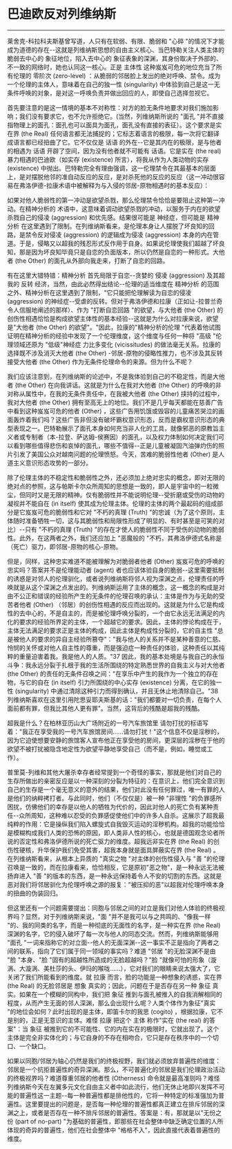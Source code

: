 # 巴迪欧反对列维纳斯

------

莱舍克-科拉科夫斯基曾写道，人只有在软弱、有限、脆弱和 "心碎 "的情况下才能成为道德的存在--这就是列维纳斯思想的自由主义核心、当巴特勒关注人类主体的脆弱去中心的 象征地位，陷入去中心的 象征表象的深渊，其身份取决于外部的、不一致的网络时，她也认同这一核心。正是 主体性 这种岌岌可危的地位充当了所有伦理的 零阶次 (zero-level) ：从脆弱的邻居脸上发出的绝对呼唤、禁令。成为一个伦理的主体人，意味着在自己的独一性 (singularity) 中体验到自己是这一无条件呼唤的对象，是对这一呼唤负责并做出回应的人，即使自己选择忽视它。

首先要注意的是这一情境的基本不对称性：对方的脸无条件地要求对我们施加影响；我们没有要求它，也不允许拒绝它。(当然，列维纳斯所说的 "面孔 "并不直接指物理上的面孔：面孔也可以面具为面孔，面孔没有直接的表征）。这个要求是实在界 (the Real) 任何语言都无法捕捉的；它标志着语言的极限，每一次将它翻译成语言都已经扭曲了它。它不仅仅是 话语 的外在--它是其内在的极限，是与他者的相遇为 话语 开辟了空间，因为没有他者就不可能有 话语。它是实在 (the real) 暴力相遇的巴迪欧（如实存 (existence) 所言），将我从作为人类动物的实存 (existence) 中抛出。巴特勒完全有理由强调，这一伦理禁令在其最基本的层面上，是对摆脱他邻的准自动反应的反应，是对杀死他的反应的反应（这一冲动很容易在弗洛伊德-拉康术语中被解释为与入侵的邻居-原物相遇时的基本反应）：

如果对他人脆弱性的第一冲动是欲望杀戮，那么伦理禁令恰恰是要阻止这种第一冲动。在精神分析的 术语中，这意味着调动欲望杀戮的冲动，以服务于内在的欲望杀戮自己的侵凌 (aggression) 和优先感。结果很可能是 神经症，但可能是 精神分析 在这里遇到了限制。在列维纳斯看来，是伦理本身让人摆脱了坏良知的回路，是禁令反对侵凌 (aggression) 的逻辑成为侵凌 (aggression) 本身的内在管道。于是，侵略又以超我的残忍形式反作用于自身。如果说伦理使我们超越了坏良知，那是因为坏良知毕竟只是自恋的负面版本，所以仍然是自恋的一种形式。大他者 (the Other) 的面孔从外部向我走来，打断了自恋的回路。

有在这里大错特错：精神分析 首先局限于自恋--贪婪的 侵凌 (aggression) 及其超我的 反转 经济，当然，由此必然得出结论--伦理的适当维度在 精神分析 的范围之外、精神分析在这里遇到了限制，"它只能把伦理解读为自恋的侵凌 (aggression) 的神经症--受虐的反转。但对于弗洛伊德和拉康（正如让-拉普兰奇令人信服地阐述的那样）、作为 "打断自恋回路 "的欲望，与大他者 (the Other) 的创伤性相遇恰恰是构成欲望主体性的基本经验--这就是为什么对拉康来说，欲望是"大他者 (the Other) 的欲望"。"因此，拉康的"精神分析的伦理 "代表着他试图证明在精神分析的经验中发现了一个伦理维度，这个维度与任何一种将 "高级 "伦理领域还原为 "低级"神经症 力比多变化 (vicissitudes) 的做法毫无关系。拉康的选择既不涉及消灭大他者 (the Other) -邻居-原物的侵略性推力，也不涉及其反转接受大他者 (the Other) 作为无条件伦理命令的来源。但为什么不呢？

我们应该注意到，在列维纳斯的论述中，不是我体验到自己的不稳定性，而是大他者 (the Other) 在向我讲话。这就是为什么在我对大他者 (the Other) 的呼唤的非对称从属性中，在我的无条件责任中，在我被大他者 (the Other) 挟持的过程中，我对大他者 (the Other) 拥有至高无上的地位。我们不是几乎每天都能在慈善广告中看到这种岌岌可危的他者 (Other) ，这些广告用饥饿或毁容的儿童痛苦哭泣的画面轰炸着我们吗？这些广告非但没有破坏霸权意识形态，反而是霸权意识形态的典型表现之一。巴特勒展示了面孔本身如何充当非人化的工具，就像邪恶的原教旨主义者或专制者（本-拉登、萨达姆-侯赛因）的面孔，以及权力体制如何决定我们可以看到哪些值得悲伤和哀悼的面孔，哪些不值得--正是儿童被凝固汽油弹灼伤的照片引发了美国公众对越南问题的伦理愤怒。今天，苦难的脆弱性他者 (Other) 是人道主义意识形态攻势的一部分。

除了伦理主体的不稳定性和脆弱性之外，还必须加上绝对忠实的概念，即对无限的绝对点的参照，这与帕斯卡尔众所周知的思想是一致的，即人是宇宙中的一粒微尘，但同时又是无限的精神。仅有脆弱性并不能说明伦理--受折磨或受伤的动物的凝视并不能自在 (in itself) 使其成为伦理主体。伦理的主体的两个最起码的组成部分是它岌岌可危的脆弱性和它对 "不朽的真理 (Truth) "的忠诚（为了这个原则，主体随时准备牺牲一切，这与其脆弱性和局限性形成了明显的、有时甚至是可笑的对比）--只有 "不朽的真理 (Truth) "的存在才使人的脆弱性不同于受伤的动物的脆弱性。此外，在这两者之外，我们还应加上 "恶魔般的 "不朽，其弗洛伊德式名称是（死亡）驱力，即邻居-原物的核心-原物。

但是，同样，这种忠实难道不能被理解为对脆弱者他者 (Other) 岌岌可危的呼唤的忠实吗？答案并不是伦理能动者 (agent) 者也应该体验自身的脆弱--这里需要抵制的诱惑是对邻人的伦理驯化，或者说列维纳斯将邻人视为深渊之点，伦理责任的呼唤就是从这个深渊之点发出的。列维纳斯运用了主体的概念，这一概念的构成是对由不公正和错误的经验所产生的无条件的伦理召唤的承认：主体是作为与无助的受苦者他者 (Other) （邻居）的创伤性相遇的反应而出现的。这就是为什么它是构成性的去中心的，不是自主的，而是被伦理呼唤分裂的，一个由它永远无法满足的内化的要求的经验所界定的主体，一个超越它的要求。因此，主体的悖论构成在于，主体无法满足的要求正是主体的构成，因此主体是构成性分裂的，它的自主性 "总是被他人的要求的异自主经验所篡夺"："我与他人的关系并不是某种善意的仁慈、怜悯的关怀或对他人自主性的尊重，而是强迫症一种责任的体验，这种责任以其纯粹的重量迫害着我。我是他人的人质。"37 因此，我的基本处境是与我自己的永恒斗争：我永远分裂于扎根于我的生活所围绕的特定熟悉世界的自我主义与对大他者 (the Other) 的责任的无条件召唤之间："在享乐中产生的我作为一个独立的存在物，与它的自在 (in itself) 引力所围绕的中心实存 (existence) 分离，在它的独一性 (singularity) 中通过清除这种引力而得到确认，并且无休止地清除自己。"38 列维纳斯喜欢在这里引用陀思妥耶夫斯基的话："我们都要对一切负责，在每个人面前都有罪，但我比其他人更有罪"。当然，这背后的残酷是超我的残酷。

超我是什么？在柏林亚历山大广场附近的一号汽车旅馆里 请勿打扰的标语写着："我正在享受我的一号汽车旅馆房间......请勿打扰！"这个信息不仅是淫秽的，因为它迫使想要安静的旅馆客人宣布他正在享受他的房间，更深层的淫秽在于他的欲望不被打扰被隐含地定性为欲望平静地享受自己（而不是，例如，睡觉或工作）。

普里莫-列维和其他大屠杀幸存者经常提到一个奇怪的事实，那就是他们对自己的生存所做出的亲密反应是以一种深刻的分裂为特征的：在意识上，他们完全意识到自己的生存是一个毫无意义的意外的结果，他们对此没有任何罪过，唯一有罪的人是他们的纳粹拷打者。与此同时，他们（不仅仅是）被一种 "非理性 "的负罪感所困扰，仿佛他们的幸存是以他人的牺牲为代价的，因此对他人的死亡负有某种责任--众所周知，这种难以忍受的负罪感促使他们中的许多人自杀。这展示了超我最纯粹的作用：它是操纵我们陷入螺旋式自我毁灭运动的淫秽机构。超我的功能恰恰是模糊构成我们人类的恐怖的原因，即人类非人性的核心，也就是德国观念论者所说的否定性和弗洛伊德所说的死亡驱力的维度。超我远非实在界 (the Real) 的创伤性硬核，升华保护我们免受其害，超我本身就是面具屏蔽实在界 (the Real) 。在列维纳斯看来，从根本上异质的 "真实之物 "对主体的创伤性侵入与 "善 "的伦理召唤是一致的，而在拉康看来，恰恰相反，它是原初"恶之物"，是一种永远无法被扬弃进入 "善 "的版本的东西，是一种永远保持着令人不安的切割的东西。这就是恶对我们将邻居驯化为伦理呼唤之源的报复："被压抑的恶"以超我对伦理呼唤本身的扭曲的伪装回归。

但这里还有一个问题需要提出：同胞与邻居之间的对立是我们对他人体验的终极视界吗？显然，对于列维纳斯来说，"面 "并不是我可以与之共鸣的、"像我一样 "的、我的同类的名字，而是一种彻底的无面性的名字，是一种实在界 (the Real) 深渊的名字，它的侵入破坏了每一次与他人的同态交流。然而，列维纳斯能够用 "面孔 "一词来指称它的对立面--他人的无面深渊--这一事实不正是指向了两者之间的联系，指向了它们属于同一领域的事实吗？难道 "邻居 "的无脸深渊不是由 "脸 "本身、"脸 "固有的超越性所造成的无脸超越吗？"脸 "就像可怕的形象（漩涡、大漩涡、美杜莎的头、伊玛的喉咙......），它对我们的眼睛来说太强大了，它关闭了我们所能看到的维度。就 拉康 而言，脸的功能是一种想象的诱惑，实在界 (the Real) 的无脸邻居是 想象 真实的；因此，问题在于是否存在另一种 象征 真实。如果在一个模糊的同构中，我们把 象征 推到与面孔被推入的自我消解相同的程度，从而产生无面的邻人深渊，那么会出现什么呢？人类个体作为象征"真实 "的地位会如何？此时出现的是主体，即笛卡尔的我思 (cogito) ，根据拉康，它不是别的，正是无意识的主体。难怪 拉康 把这个 主体 称作"实在 (the real) 的答案"：当 象征 被推到它的不可能性、它的内在实在的极限时，它就出现了。这个主体是完全非实体化的；与它自身的不存在相吻合，它只是存在秩序中的一个切口、一个缺口。

如果以同胞/邻居为轴心仍然是我们的终极视野，我们就必须放弃普遍性的维度：邻居是一个抗拒普遍性的奇异深渊。那么，不可普遍化的邻居是我们伦理政治活动的终极视界吗？难道尊重邻居的他者性 (Otherness) 命令就是最高准则吗？难怪列维纳斯今天在左翼多元文化自由主义者中如此流行，他们无休止地即兴发挥不可能的普遍性这一主题--每一种普遍性都是排他性的，它将一种特定的标准强加为普遍性。这里要提出的问题是，是否每一种伦理的普遍性都真正建立在排斥邻居的深渊之上，或者是否存在一种不排斥邻居的普遍性。答案是：有，那就是以"无份之份 (part of no-part) "为基础的普遍性，即那些在社会整体中缺乏确定位置的人所体现的奇异的普遍性，他们在社会整体中 "格格不入"，因此直接代表着普遍性的维度。
